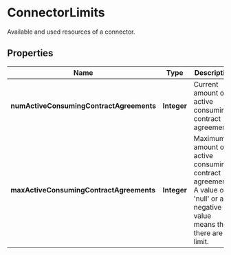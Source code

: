 

# ConnectorLimits

Available and used resources of a connector.

## Properties

| Name | Type | Description | Notes |
|------------ | ------------- | ------------- | -------------|
|**numActiveConsumingContractAgreements** | **Integer** | Current amount of active consuming contract agreements. |  |
|**maxActiveConsumingContractAgreements** | **Integer** | Maximum amount of active consuming contract agreements. A value of &#39;null&#39; or a negative value means that there are no limit. |  [optional] |



